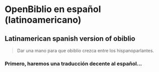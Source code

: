 # OpenBiblio en español (latinoamericano)

## Latinamerican spanish version of obiblio

> Dar una mano para que obiblio crezca entre los hispanoparlantes.

### Primero, haremos una traducción decente al español...